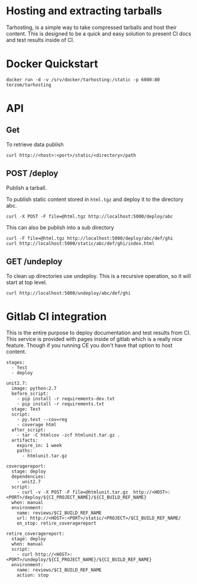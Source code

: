 # Hosting and extracting tarballs

Tarhosting, is a simple way to take compressed tarballs and host their
content.  This is designed to be a quick and easy solution to present
CI docs and test results inside of CI.

# Docker Quickstart
```
docker run -d -v /srv/docker/tarhosting:/static -p 6080:80 terzom/tarhosting
```

# API

## Get
To retrieve data publish
```
curl http://<host>:<port>/static/<directory>/path
```

## POST /deploy
Publish a tarball.

To publish static content stored in `html.tgz` and deploy it to the directory
abc.

```
curl -X POST -F file=@html.tgz http://localhost:5000/deploy/abc
```

This can also be publish into a sub directory

```
curl -F file=@html.tgz http://localhost:5000/deploy/abc/def/ghi
curl http://localhost:5000/static/abc/def/ghi/index.html
```

## GET /undeploy
To clean up directories use undeploy.  This is a recursive operation, so it will
start at top level.

```
curl http://localhost:5000/undeploy/abc/def/ghi
```

# Gitlab CI integration
This is the entire purpose to deploy documentation and test results from CI.  This service is provided with
pages inside of gitlab which is a really nice feature. Though if you running CE you don't have that option to host content.

```
stages:
  - Test
  - deploy

unit2.7:
  image: python:2.7
  before_script:
	- pip install -r requirements-dev.txt
	- pip install -r requirements.txt
  stage: Test
  script:
	- py.test --cov=reg
	- coverage html
  after_script:
	- tar -C htmlcov -zcf htmlunit.tar.gz .
  artifacts:
	expire_in: 1 week
	paths:
	  - htmlunit.tar.gz

coveragereport:
  stage: deploy
  dependencies:
	- unit2.7
  script:
	- curl -v -X POST -F file=@htmlunit.tar.gz  http://<HOST>:<PORT>/deploy/${CI_PROJECT_NAME}/${CI_BUILD_REF_NAME}
  when: manual
  environment:
	name: reviews/$CI_BUILD_REF_NAME
	url: http://<HOST>:<PORT>/static/<PROJECT>/$CI_BUILD_REF_NAME/
	on_stop: retire_coveragereport

retire_coveragereport:
  stage: deploy
  when: manual
  script:
	- curl http://<HOST>:<PORT>/undeploy/${CI_PROJECT_NAME}/${CI_BUILD_REF_NAME}
  environment:
	name: reviews/$CI_BUILD_REF_NAME
	action: stop
```
